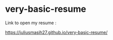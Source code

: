 # very-basic-resume

 Link to open my resume :

 https://juliusmasih27.github.io/very-basic-resume/
